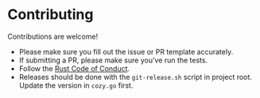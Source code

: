 # Contributing

Contributions are welcome!

* Please make sure you fill out the issue or PR template accurately.
* If submitting a PR, please make sure you've run the tests.
* Follow the [Rust Code of Conduct](https://www.rust-lang.org/policies/code-of-conduct).
* Releases should be done with the `git-release.sh` script in project root.
    Update the version in `cozy.go` first.
